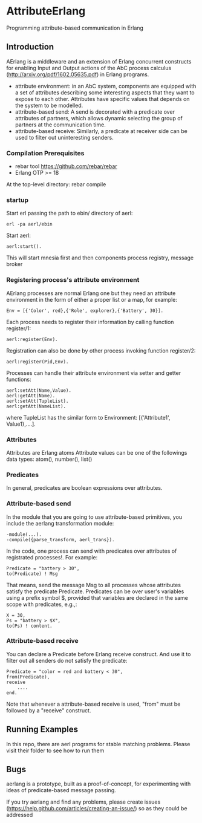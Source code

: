 # AttributeErlang
Programming attribute-based communication in Erlang

## Introduction
AErlang is a middleware and an extension of Erlang concurrent constructs for enabling Input and Output actions of the AbC process calculus (http://arxiv.org/pdf/1602.05635.pdf) in Erlang programs.
* attribute environment: in an AbC system, components are equipped with a set of attributes describing some interesting aspects that they want to expose to each other. Attributes have specific values that depends on the system to be modelled.
* attribute-based send: A send is decorated with a predicate over attributes of partners, which allows dynamic selecting the group of partners at the communication time.
* attribute-based receive: Similarly, a predicate at receiver side can be used to filter out uninteresting senders.

### Compilation Prerequisites

- rebar tool https://github.com/rebar/rebar
- Erlang OTP >= 18

At the top-level directory:
rebar compile

### startup

Start erl passing the path to ebin/ directory of aerl:

    erl -pa aerl/ebin

Start aerl:

    aerl:start().

This will start mnesia first and then components process registry, message broker

### Registering process's attribute environment

AErlang processes are normal Erlang one but they need an attribute environment in the form of either a proper list or a map, for example:

    Env = [{'Color', red},{'Role', explorer},{'Battery', 30}].

Each process needs to register their information by calling function register/1:

    aerl:register(Env).

Registration can also be done by other process invoking function register/2:

    aerl:register(Pid,Env).    

Processes can handle their attribute environment via setter and getter functions:

    aerl:setAtt(Name,Value).
    aerl:getAtt(Name).
    aerl:setAtt(TupleList).
    aerl:getAtt(NameList).

where TupleList has the similar form to Environment: [{'Attribute1', Value1},....].

### Attributes
Attributes are Erlang atoms
Attribute values can be one of the followings data types: atom(), number(), list()

### Predicates

In general, predicates are boolean expressions over attributes. 


### Attribute-based send
In the module that you are going to use attribute-based primitives, you include the aerlang transformation module:

    -module(...).
    -compile({parse_transform, aerl_trans}).

In the code, one process can send with predicates over attributes of registrated processes!. For example:

    Predicate = "battery > 30",
    to(Predicate) ! Msg
That means, send the message Msg to all processes whose attributes satisfy the predicate Predicate.
Predicates can be over user's variables using a prefix symbol $, provided that variables are declared in the same scope with predicates, e.g.,:
    
    X = 30,
    Ps = "battery > $X",
    to(Ps) ! content.

### Attribute-based receive 
You can declare a Predicate before Erlang receive construct. And use it to filter out all senders do not satisfy the predicate:

    Predicate = "color = red and battery < 30",
    from(Predicate),
    receive
        ....
    end.
Note that whenever a attribute-based receive is used, "from" must be followed by a "receive" construct.

## Running Examples
In this repo, there are aerl programs for stable matching problems.
Please visit their folder to see how to run them

## Bugs
aerlang is a prototype, built as a proof-of-concept, for experimenting with ideas of predicate-based message passing.

If you try aerlang and find any problems, please create issues (https://help.github.com/articles/creating-an-issue/)
so as they could be addressed
